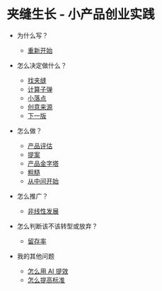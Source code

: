 # 夹缝生长 - 小产品创业实践

- 为什么写？
	- [重新开始](book/restart.md)

- 怎么决定做什么？
	- [找夹缝](book/crack.md)
	- [计算子弹](book/bullet.md)
	- [小落点](book/pinpoint.md)
	- [创意来源](/book/creativity.md)
	- [下一版](/book/next.md)

- 怎么做？
	- [产品评估](book/productselection.md)
	- [提案](book/pitch.md)
	- [产品金字塔](book/pyramid.md)
	- [粗糙](book/rough.md)
	- [从中间开始](book/middle.md)

- 怎么推广？
    - [非线性发展](/book/nonlinear.md)

- 怎么判断该不该转型或放弃？
    - [留存率](/book/retention.md)

- 我的其他问题
	- [怎么用 AI 提效](/book/ai.md)
	- [怎么提高标准](/book/raise.md)